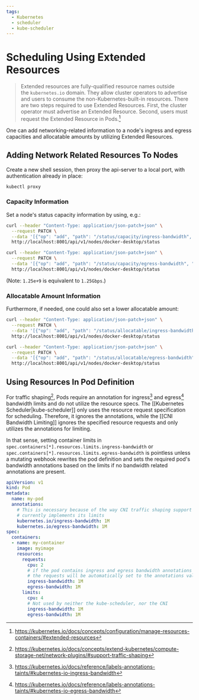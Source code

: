 ```yaml
---
tags:
  - Kubernetes
  - scheduler
  - kube-scheduler
---
```


# Scheduling Using Extended Resources

> Extended resources are fully-qualified resource names outside the `kubernetes.io` domain. They allow cluster operators to advertise and users to consume the non-Kubernetes-built-in resources.
> There are two steps required to use Extended Resources. First, the cluster operator must advertise an Extended Resource. Second, users must request the Extended Resource in Pods.[^1]

[^1]: <https://kubernetes.io/docs/concepts/configuration/manage-resources-containers/#extended-resources>

One can add networking-related information to a node's ingress and egress capacities and allocatable amounts by utilizing Extended Resources.

## Adding Network Related Resources To Nodes

Create a new shell session, then proxy the api-server to a local port, with authentication already in place:

```bash
kubectl proxy
```

### Capacity Information

Set a node's status capacity information by using, e.g.:

```bash
curl --header "Content-Type: application/json-patch+json" \
  --request PATCH \
  --data '[{"op": "add", "path": "/status/capacity/ingress-bandwidth", "value": "1.25e+9"}]' \
  http://localhost:8001/api/v1/nodes/docker-desktop/status

curl --header "Content-Type: application/json-patch+json" \
  --request PATCH \
  --data '[{"op": "add", "path": "/status/capacity/egress-bandwidth", "value": "1.25e+9"}]' \
  http://localhost:8001/api/v1/nodes/docker-desktop/status
```

(Note: `1.25e+9` is equivalent to `1.25Gbps`.)

### Allocatable Amount Information

Furthermore, if needed, one could also set a lower allocatable amount:

```bash
curl --header "Content-Type: application/json-patch+json" \
  --request PATCH \
  --data '[{"op": "add", "path": "/status/allocatable/ingress-bandwidth", "value": "1e+9"}]' \
  http://localhost:8001/api/v1/nodes/docker-desktop/status

curl --header "Content-Type: application/json-patch+json" \
  --request PATCH \
  --data '[{"op": "add", "path": "/status/allocatable/egress-bandwidth", "value": "1e+9"}]' \
  http://localhost:8001/api/v1/nodes/docker-desktop/status
```

## Using Resources In Pod Definition

For traffic shaping[^2], Pods require an annotation for ingress[^3] and egress[^4] bandwidth limits and do not utilize the resource specs.
The [[Kubernetes Scheduler|kube-scheduler]] only uses the resource request specification for scheduling. Therefore, it ignores the annotations, while the [[CNI Bandwidth Limiting]] ignores the specified resource requests and only utilizes the annotations for limiting.

In that sense, setting container limits in `spec.containers[*].resources.limits.ingress-bandwidth` or `spec.containers[*].resources.limits.egress-bandwidth` is pointless unless a mutating webhook rewrites the pod definition and sets the required pod's bandwidth annotations based on the limits if no bandwidth related annotations are present.

```yaml
apiVersion: v1
kind: Pod
metadata:
  name: my-pod
  annotations:
    # This is necessary because of the way CNI traffic shaping support
    # currently implements its limits
    kubernetes.io/ingress-bandwidth: 1M
    kubernetes.io/egress-bandwidth: 1M
spec:
  containers:
  - name: my-container
    image: myimage
    resources:
      requests:
        cpu: 2
        # if the pod contains ingress and egress bandwidth annotations
        # the requests will be automatically set to the annotations values
        ingress-bandwidth: 1M
        egress-bandwidth: 1M
      limits:
        cpu: 4
        # Not used by neither the kube-scheduler, nor the CNI
        ingress-bandwidth: 1M
        egress-bandwidth: 1M
```

[^2]: <https://kubernetes.io/docs/concepts/extend-kubernetes/compute-storage-net/network-plugins/#support-traffic-shaping>
[^3]: <https://kubernetes.io/docs/reference/labels-annotations-taints/#kubernetes-io-ingress-bandwidth>
[^4]: <https://kubernetes.io/docs/reference/labels-annotations-taints/#kubernetes-io-egress-bandwidth>

